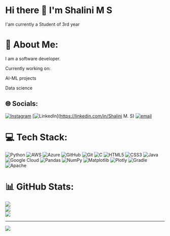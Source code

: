 <h1>Hi there 👋 I'm Shalini M S</h1>
I'am currently a Student of 3rd year

# 💫 About Me:
I am a software developer.

Currently working on:

AI-ML projects

Data science


## 🌐 Socials:
[![Instagram](https://img.shields.io/badge/Instagram-%23E4405F.svg?logo=Instagram&logoColor=white)](https://instagram.com/shalini__8_8) [![LinkedIn](https://img.shields.io/badge/LinkedIn-%230077B5.svg?logo=linkedin&logoColor=white)](https://linkedin.com/in/Shalini M. S) [![email](https://img.shields.io/badge/Email-D14836?logo=gmail&logoColor=white)](mailto:shalinishivakumar2004@gmail.com) 

# 💻 Tech Stack:
![Python](https://img.shields.io/badge/python-3670A0?style=flat-square&logo=python&logoColor=ffdd54) ![AWS](https://img.shields.io/badge/AWS-%23FF9900.svg?style=flat-square&logo=amazon-aws&logoColor=white) ![Azure](https://img.shields.io/badge/azure-%230072C6.svg?style=flat-square&logo=microsoftazure&logoColor=white) ![GitHub](https://img.shields.io/badge/github-%23121011.svg?style=flat-square&logo=github&logoColor=white) ![Git](https://img.shields.io/badge/git-%23F05033.svg?style=flat-square&logo=git&logoColor=white) ![C](https://img.shields.io/badge/c-%2300599C.svg?style=flat-square&logo=c&logoColor=white) ![HTML5](https://img.shields.io/badge/html5-%23E34F26.svg?style=flat-square&logo=html5&logoColor=white) ![CSS3](https://img.shields.io/badge/css3-%231572B6.svg?style=flat-square&logo=css3&logoColor=white) ![Java](https://img.shields.io/badge/java-%23ED8B00.svg?style=flat-square&logo=openjdk&logoColor=white) ![Google Cloud](https://img.shields.io/badge/GoogleCloud-%234285F4.svg?style=flat-square&logo=google-cloud&logoColor=white) ![Pandas](https://img.shields.io/badge/pandas-%23150458.svg?style=flat-square&logo=pandas&logoColor=white) ![NumPy](https://img.shields.io/badge/numpy-%23013243.svg?style=flat-square&logo=numpy&logoColor=white) ![Matplotlib](https://img.shields.io/badge/Matplotlib-%23ffffff.svg?style=flat-square&logo=Matplotlib&logoColor=black) ![Plotly](https://img.shields.io/badge/Plotly-%233F4F75.svg?style=flat-square&logo=plotly&logoColor=white) ![Gradle](https://img.shields.io/badge/Gradle-02303A.svg?style=flat-square&logo=Gradle&logoColor=white) ![Apache](https://img.shields.io/badge/apache-%23D42029.svg?style=flat-square&logo=apache&logoColor=white)
# 📊 GitHub Stats:
![](https://github-readme-stats.vercel.app/api?username=Shalini875-alt&theme=radical&hide_border=false&include_all_commits=false&count_private=false)<br/>
![](https://nirzak-streak-stats.vercel.app/?user=Shalini875-alt&theme=radical&hide_border=false)<br/>
![](https://github-readme-stats.vercel.app/api/top-langs/?username=Shalini875-alt&theme=radical&hide_border=false&include_all_commits=false&count_private=false&layout=compact)

---
[![](https://visitcount.itsvg.in/api?id=Shalini875-alt&icon=0&color=0)](https://visitcount.itsvg.in)

<!-- Proudly created with GPRM ( https://gprm.itsvg.in ) -->
